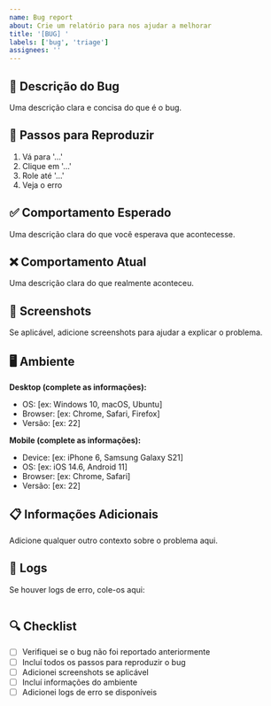 ```yaml
---
name: Bug report
about: Crie um relatório para nos ajudar a melhorar
title: '[BUG] '
labels: ['bug', 'triage']
assignees: ''
---
```


## 🐛 Descrição do Bug
Uma descrição clara e concisa do que é o bug.

## 🔄 Passos para Reproduzir
1. Vá para '...'
2. Clique em '...'
3. Role até '...'
4. Veja o erro

## ✅ Comportamento Esperado
Uma descrição clara do que você esperava que acontecesse.

## ❌ Comportamento Atual
Uma descrição clara do que realmente aconteceu.

## 📸 Screenshots
Se aplicável, adicione screenshots para ajudar a explicar o problema.

## 🖥️ Ambiente
**Desktop (complete as informações):**
 - OS: [ex: Windows 10, macOS, Ubuntu]
 - Browser: [ex: Chrome, Safari, Firefox]
 - Versão: [ex: 22]

**Mobile (complete as informações):**
 - Device: [ex: iPhone 6, Samsung Galaxy S21]
 - OS: [ex: iOS 14.6, Android 11]
 - Browser: [ex: Chrome, Safari]
 - Versão: [ex: 22]

## 📋 Informações Adicionais
Adicione qualquer outro contexto sobre o problema aqui.

## 📝 Logs
Se houver logs de erro, cole-os aqui:

```
```

## 🔍 Checklist
- [ ] Verifiquei se o bug não foi reportado anteriormente
- [ ] Incluí todos os passos para reproduzir o bug
- [ ] Adicionei screenshots se aplicável
- [ ] Incluí informações do ambiente
- [ ] Adicionei logs de erro se disponíveis 